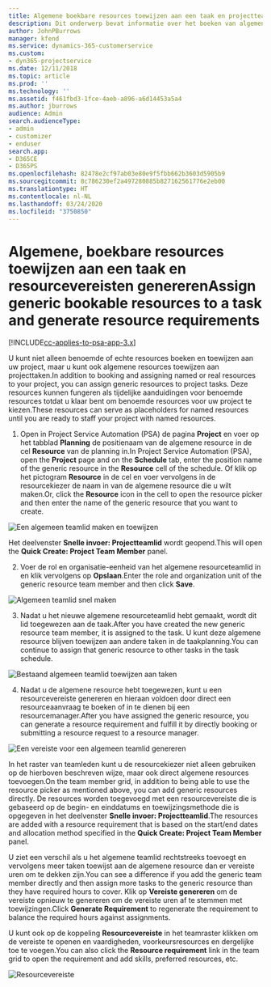 ```yaml
---
title: Algemene boekbare resources toewijzen aan een taak en projectteam
description: Dit onderwerp bevat informatie over het boeken van algemene resources aan taken en projectteams.
author: JohnPBurrows
manager: kfend
ms.service: dynamics-365-customerservice
ms.custom:
- dyn365-projectservice
ms.date: 12/11/2018
ms.topic: article
ms.prod: ''
ms.technology: ''
ms.assetid: f461fbd3-1fce-4aeb-a896-a6d14453a5a4
ms.author: jburrows
audience: Admin
search.audienceType:
- admin
- customizer
- enduser
search.app:
- D365CE
- D365PS
ms.openlocfilehash: 82478e2cf97ab03e80e9f5fbb662b3603d5905b9
ms.sourcegitcommit: 8c786230ef2a497280885b827162561776e2eb00
ms.translationtype: HT
ms.contentlocale: nl-NL
ms.lasthandoff: 03/24/2020
ms.locfileid: "3750850"
---
```

# <a name="assign-generic-bookable-resources-to-a-task-and-generate-resource-requirements"></a><span data-ttu-id="88be4-103">Algemene, boekbare resources toewijzen aan een taak en resourcevereisten genereren</span><span class="sxs-lookup"><span data-stu-id="88be4-103">Assign generic bookable resources to a task and generate resource requirements</span></span> 

[!INCLUDE[cc-applies-to-psa-app-3.x](../includes/cc-applies-to-psa-app-3x.md)]

<span data-ttu-id="88be4-104">U kunt niet alleen benoemde of echte resources boeken en toewijzen aan uw project, maar u kunt ook algemene resources toewijzen aan projecttaken.</span><span class="sxs-lookup"><span data-stu-id="88be4-104">In addition to booking and assigning named or real resources to your project, you can assign generic resources to project tasks.</span></span> <span data-ttu-id="88be4-105">Deze resources kunnen fungeren als tijdelijke aanduidingen voor benoemde resources totdat u klaar bent om benoemde resources voor uw project te kiezen.</span><span class="sxs-lookup"><span data-stu-id="88be4-105">These resources can serve as placeholders for named resources until you are ready to staff your project with named resources.</span></span> 

1. <span data-ttu-id="88be4-106">Open in Project Service Automation (PSA) de pagina **Project** en voer op het tabblad **Planning** de positienaam van de algemene resource in de cel **Resource** van de planning in.</span><span class="sxs-lookup"><span data-stu-id="88be4-106">In Project Service Automation (PSA), open the **Project** page and on the **Schedule** tab, enter the position name of the generic resource in the **Resource** cell of the schedule.</span></span> <span data-ttu-id="88be4-107">Of klik op het pictogram **Resource** in de cel en voer vervolgens in de resourcekiezer de naam in van de algemene resource die u wilt maken.</span><span class="sxs-lookup"><span data-stu-id="88be4-107">Or, click the **Resource** icon in the cell to open the resource picker and then enter the name of the generic resource that you want to create.</span></span>

![Een algemeen teamlid maken en toewijzen](media/RM-how-to-9.png)

<span data-ttu-id="88be4-109">Het deelvenster **Snelle invoer: Projectteamlid** wordt geopend.</span><span class="sxs-lookup"><span data-stu-id="88be4-109">This will open the **Quick Create: Project Team Member** panel.</span></span> 

2. <span data-ttu-id="88be4-110">Voer de rol en organisatie-eenheid van het algemene resourceteamlid in en klik vervolgens op **Opslaan**.</span><span class="sxs-lookup"><span data-stu-id="88be4-110">Enter the role and organization unit of the generic resource team member and then click **Save**.</span></span>

![Algemeen teamlid snel maken](media/RM-how-to-10.png)

3. <span data-ttu-id="88be4-112">Nadat u het nieuwe algemene resourceteamlid hebt gemaakt, wordt dit lid toegewezen aan de taak.</span><span class="sxs-lookup"><span data-stu-id="88be4-112">After you have created the new generic resource team member, it is assigned to the task.</span></span> <span data-ttu-id="88be4-113">U kunt deze algemene resource blijven toewijzen aan andere taken in de taakplanning.</span><span class="sxs-lookup"><span data-stu-id="88be4-113">You can continue to assign that generic resource to other tasks in the task schedule.</span></span>

![Bestaand algemeen teamlid toewijzen aan taken](media/RM-how-to-11.png)

4. <span data-ttu-id="88be4-115">Nadat u de algemene resource hebt toegewezen, kunt u een resourcevereiste genereren en hieraan voldoen door direct een resourceaanvraag te boeken of in te dienen bij een resourcemanager.</span><span class="sxs-lookup"><span data-stu-id="88be4-115">After you have assigned the generic resource, you can generate a resource requirement and fulfill it by directly booking or submitting a resource request to a resource manager.</span></span>

![Een vereiste voor een algemeen teamlid genereren](media/RM-how-to-12.png)

<span data-ttu-id="88be4-117">In het raster van teamleden kunt u de resourcekiezer niet alleen gebruiken op de hierboven beschreven wijze, maar ook direct algemene resources toevoegen.</span><span class="sxs-lookup"><span data-stu-id="88be4-117">On the team member grid, in addition to being able to use the resource picker as mentioned above, you can add generic resources directly.</span></span> <span data-ttu-id="88be4-118">De resources worden toegevoegd met een resourcevereiste die is gebaseerd op de begin- en einddatums en toewijzingsmethode die is opgegeven in het deelvenster **Snelle invoer: Projectteamlid**.</span><span class="sxs-lookup"><span data-stu-id="88be4-118">The resources are added with a resource requirement that is based on the start/end dates and allocation method specified in the **Quick Create: Project Team Member** panel.</span></span>

<span data-ttu-id="88be4-119">U ziet een verschil als u het algemene teamlid rechtstreeks toevoegt en vervolgens meer taken toewijst aan de algemene resource dan er vereiste uren om te dekken zijn.</span><span class="sxs-lookup"><span data-stu-id="88be4-119">You can see a difference if you add the generic team member directly and then assign more tasks to the generic resource than they have required hours to cover.</span></span> <span data-ttu-id="88be4-120">Klik op **Vereiste genereren** om de vereiste opnieuw te genereren om de vereiste uren af te stemmen met toewijzingen.</span><span class="sxs-lookup"><span data-stu-id="88be4-120">Click **Generate Requirement** to regenerate the requirement to balance the required hours against assignments.</span></span>

<span data-ttu-id="88be4-121">U kunt ook op de koppeling **Resourcevereiste** in het teamraster klikken om de vereiste te openen en vaardigheden, voorkeursresources en dergelijke toe te voegen.</span><span class="sxs-lookup"><span data-stu-id="88be4-121">You can also click the **Resource requirement** link in the team grid to open the requirement and add skills, preferred resources, etc.</span></span>

![Resourcevereiste](media/RM-how-to-13.png)

